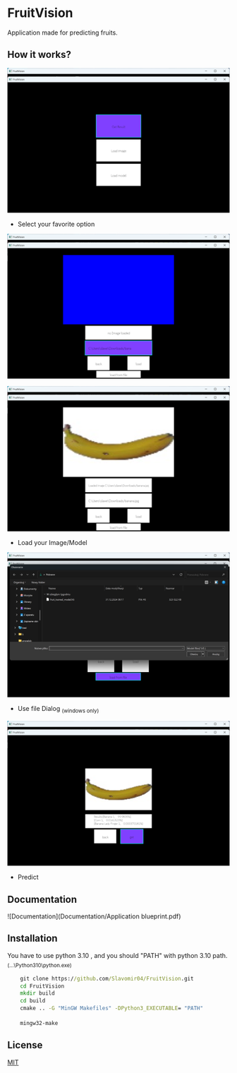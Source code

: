 
# FruitVision

Application made for predicting fruits.

## How it works?

![Select an option of interest](src/Resources/images_readme/1.png)

- Select your favorite option

![Load image 0]( src/Resources/images_readme/2.png)

![Load image 0](src/Resources/images_readme/3.png)

- Load your Image/Model

![File Dialog](src/Resources/images_readme/4.png)

- Use file Dialog <sub>(windows only)<sub/>

![Predict](src/Resources/images_readme/5.png)

- Predict









## Documentation

![Documentation](Documentation/Application blueprint.pdf)





## Installation

You have to use python 3.10 , and you should "PATH" with python 3.10 path. <sub>(...\Python310\python.exe)</sub>


```cmd
    git clone https://github.com/Slavomir04/FruitVision.git
    cd FruitVision
    mkdir build
    cd build
    cmake .. -G "MinGW Makefiles" -DPython3_EXECUTABLE= "PATH"
    
    mingw32-make
```


    
## License

[MIT](license.txt)


